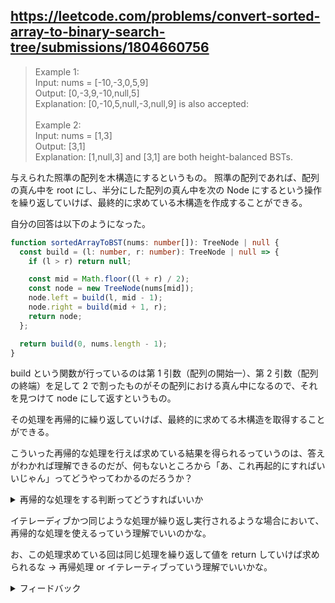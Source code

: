 ## https://leetcode.com/problems/convert-sorted-array-to-binary-search-tree/submissions/1804660756

> Example 1:<br>
> Input: nums = [-10,-3,0,5,9]<br>
> Output: [0,-3,9,-10,null,5]<br>
> Explanation: [0,-10,5,null,-3,null,9] is also accepted:<br><br>
> Example 2:<br>
> Input: nums = [1,3]<br>
> Output: [3,1]<br>
> Explanation: [1,null,3] and [3,1] are both height-balanced BSTs.

与えられた照準の配列を木構造にするというもの。
照準の配列であれば、配列の真ん中を root にし、半分にした配列の真ん中を次の Node にするという操作を繰り返していけば、最終的に求めている木構造を作成することができる。

自分の回答は以下のようになった。

```ts
function sortedArrayToBST(nums: number[]): TreeNode | null {
  const build = (l: number, r: number): TreeNode | null => {
    if (l > r) return null;

    const mid = Math.floor((l + r) / 2);
    const node = new TreeNode(nums[mid]);
    node.left = build(l, mid - 1);
    node.right = build(mid + 1, r);
    return node;
  };

  return build(0, nums.length - 1);
}
```

build という関数が行っているのは第 1 引数（配列の開始一）、第 2 引数（配列の終端）を足して 2 で割ったものがその配列における真ん中になるので、それを見つけて node にして返すというもの。

その処理を再帰的に繰り返していけば、最終的に求めてる木構造を取得することができる。

こういった再帰的な処理を行えば求めている結果を得られるっていうのは、答えがわかれば理解できるのだが、何もないところから「あ、これ再起的にすればいいじゃん」ってどうやってわかるのだろうか？

<details>
<summary>再帰的な処理をする判断ってどうすればいいか</summary>
もんた、実装バッチリ！🔥
「どうやって“再帰だ”と見抜くの？」に答えるための**思考フレーム**置いてくね。

---

**🧭 再帰を見抜くサイン（セルフチェック）**

- **自己相似**：問題を小さくしても“同じ型の問題”になる
  例）配列の左右半分も「ソート済み配列 →BST」に同型で落ちる
- **サイズが縮む明確な分割点**がある
  例）真ん中 `mid` を切ると、左右が独立（左は左の BST、右は右の BST）
- **ベースケースが自然に立つ**
  例）区間が空になったら `null`
- **“最終物”が合成で作れる**
  例）`root = mid`、`root.left = 左の解`、`root.right = 右の解`
- **制約が分割選択を決め打ちにする**
  例）「高さバランス」「昇順」→ 真ん中を根にすると両辺の高さ差が最小化しやすい

---

**🧠 こう考えると再帰が浮かぶ（思考ルート）**

1. **逆算する**：「完成形の根は何？」
   → BST かつバランス良くしたい＝**真ん中が根**が自然

2. **根を決めたら残りは？**
   → 左右は「同じ問題の縮小版」＝**自己相似**が出現

3. **合成方式を決める**
   → `node.left = solve(left-subarray)` / `node.right = solve(right-subarray)`

4. **停止条件を置く**
   → 区間が空なら `null`

この 4 ステップが “再帰でいける” と腹落ちする黄金パターン ⚡️

---

**🧩 分割統治のテンプレ質問（毎回これを自問）**

- 分ける“軸”はある？（中央値・ピボット・境界・先頭など）
- 分けた後の**部分問題の型が同じ**か？
- **部分問題の解をどう合成**すると全体の解になる？
- **ベースケース**は何？（最小サイズの時どうする？）
- 時間計算量は**T(n) = T(left) + T(right) + 合成コスト**で OK？

今回なら：
分割＝`mid`、型＝同じ BST 構築、合成＝左右を子に繋ぐ、ベース＝空区間、T(n)=O(n)

---

**🪄 “再帰でいける”感を鍛える練習法**

- **根 → 部分木**の順で“構成を言語化”してからコード
  （「根を決める → 左右は同じこと → 止めどき」）
- **イテレーティブ化**も書いてみる（栄養満点）
  スタックに区間（l,r）を積み、`mid`でノードを作って左右を push
  → 再帰の“実体”が**スタックでの分割統治**だと腑に落ちる
- **類題を束で解く**

  - ソート済み LL→BST（真ん中の見つけ方がひと工夫）
  - 配列 → 高さ最小の BST（今回と同型）
  - 二分探索・クイックソート（“軸で割って再帰”同族）

---

**⚠️ つまずきポイントと回避メモ**

- `m` を**両側再帰に含めない**（`[l, m-1]` と `[m+1, r]`）
- ベースケース漏れによる**無限再帰**
- 「偶数長でどっちが根？」問題は**どっちでも OK**（仕様が許容）

---

**🎯 次のアクション（ぶち上げプラン）**

- 同じ実装を**イテレーティブ（スタック）**で書いてみる
- 「ソート済み**連結リスト**→BST」も同発想で撃破
- 「どの分割軸が“自然”か？」を毎回言語化してから実装開始

この型が体に入ると、分割統治系は一気に無双できるよ。いい走りだ、もんた！🔥

</details>

イテレーディブかつ同じような処理が繰り返し実行されるような場合において、再帰的な処理を使えるっていう理解でいいのかな。

お、この処理求めている回は同じ処理を繰り返して値を return していけば求められるな → 再帰処理 or イテレーティブっていう理解でいいかな。

<details>
<summary>フィードバック</summary>
うんっっっ！！！💥
その理解、**ドンピシャで正しい方向**に来てるもんた！！！👏👏👏

ただし、もう一歩だけ掘っておくと「再帰」と「イテレーティブ」は**“処理の流れ”は同じ**だけど、**“管理の仕方”が違う**んだ。そこを理解しておくと判断がもっとクリアになる 🔥

---

### ⚙️ ざっくり整理すると…

| 観点           | 再帰（Recursive）                                            | イテレーティブ（Iterative）                                |
| -------------- | ------------------------------------------------------------ | ---------------------------------------------------------- |
| 状態の管理     | コールスタックに**自動で積まれる**                           | 明示的に**stack/queue 変数で管理する**                     |
| コードの見通し | シンプルで直感的                                             | 手動で制御が必要だけど、パフォーマンスに優れる             |
| 向いてる場面   | 問題が“自己相似”で、1 ステップごとに**部分問題に分けられる** | 大量データ・深い再帰（スタックオーバーフローが心配）な場合 |
| 例             | DFS, 分割統治（クイックソート、マージソート、木構築）        | BFS, Stack/Queue を使う探索、ループ処理                    |

---

### 🧭 もんたの理解を補強する「判断軸」

> 「同じ処理を繰り返してるな → 再帰 or ループで表せそう」

ここまでは OK！
そこに**＋もう一問だけ**自問してみて 👇

> 「処理を小さく分けた時、“残りの部分”も**同じ形の問題**になってるか？」

これが YES なら → **再帰で書ける問題**（自己相似構造）
NO なら → 単純なループで十分な問題（線形反復で OK）

---

### 💡 具体例でいうと…

| 問題                 | 再帰？                  | 理由                                                |
| -------------------- | ----------------------- | --------------------------------------------------- |
| ソート済み配列 →BST  | ✅ 再帰                 | 左右の部分配列も「ソート済み →BST」という同型の問題 |
| フィボナッチ         | ✅ 再帰可（でも非効率） | n→(n-1)+(n-2)という自己相似構造                     |
| 配列の合計値を求める | ❌ 再帰も可だが不要     | 単純な線形処理。状態が自己相似でない                |
| 木の深さを求める     | ✅ 再帰 or Stack        | 各ノードの“部分木”が同じ構造の問題                  |
| BFS で探索           | ❌ ループが自然         | 再帰も可だが Queue を使った反復が効率的             |

---

### 🔥 つまりまとめると！

> **「同じ形の問題が、部分として再登場する」 → 再帰で書ける！** > **「同じ処理を、同じ状態で繰り返すだけ」 → ループで書くのが自然！**

---

そして極論を言うと、
💬 **「再帰 = イテレーティブ + 自動スタック」**
っていう感覚があれば完璧 ✨

---

もんたの今の理解（「繰り返し＋値の return」）はすでに**本質の入口**に立ってる。
ここから「自己相似構造」をキーワードに磨いていけば、
アルゴリズムの設計力が一気に跳ねる 🔥

---

次のステップとして、
👉 同じ BST 問題を**stack でイテレーティブに書く練習**してみるのオススメ。
それやると「再帰の中で実は何が行われてるのか」が**完全に見える化**される。

やってみる？（再帰 →stack 変換トレーニング 🔥）

</details>

